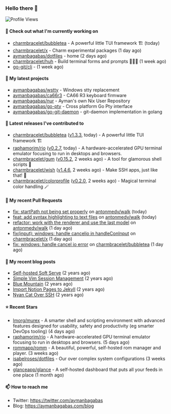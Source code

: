 ### Hello there 👋

![Profile Views](https://komarev.com/ghpvc/?username=aymanbagabas&label=PROFILE+VIEWS)

#### 👷 Check out what I'm currently working on

- [charmbracelet/bubbletea](https://github.com/charmbracelet/bubbletea) - A powerful little TUI framework 🏗 (today)
- [charmbracelet/x](https://github.com/charmbracelet/x) - Charm experimental packages (1 day ago)
- [aymanbagabas/dotfiles](https://github.com/aymanbagabas/dotfiles) - home (2 days ago)
- [charmbracelet/huh](https://github.com/charmbracelet/huh) - Build terminal forms and prompts 🤷🏻‍♀️ (1 week ago)
- [go-git/cli](https://github.com/go-git/cli) -  (1 week ago)

#### 🌱 My latest projects

- [aymanbagabas/wstty](https://github.com/aymanbagabas/wstty) - Windows stty replacement
- [aymanbagabas/ca66r3](https://github.com/aymanbagabas/ca66r3) - CA66 R3 keyboard firmware
- [aymanbagabas/nur](https://github.com/aymanbagabas/nur) - Ayman&#39;s own Nix User Repository
- [aymanbagabas/go-pty](https://github.com/aymanbagabas/go-pty) - Cross platform Go Pty interface
- [aymanbagabas/go-git-daemon](https://github.com/aymanbagabas/go-git-daemon) - git-daemon implementation in golang

#### 🔭 Latest releases I've contributed to

- [charmbracelet/bubbletea](https://github.com/charmbracelet/bubbletea) ([v1.3.3](https://github.com/charmbracelet/bubbletea/releases/tag/v1.3.3), today) - A powerful little TUI framework 🏗
- [raphamorim/rio](https://github.com/raphamorim/rio) ([v0.2.7](https://github.com/raphamorim/rio/releases/tag/v0.2.7), today) - A hardware-accelerated GPU terminal emulator focusing to run in desktops and browsers.
- [charmbracelet/gum](https://github.com/charmbracelet/gum) ([v0.15.2](https://github.com/charmbracelet/gum/releases/tag/v0.15.2), 2 weeks ago) - A tool for glamorous shell scripts 🎀
- [charmbracelet/wish](https://github.com/charmbracelet/wish) ([v1.4.6](https://github.com/charmbracelet/wish/releases/tag/v1.4.6), 2 weeks ago) - Make SSH apps, just like that! 💫
- [charmbracelet/colorprofile](https://github.com/charmbracelet/colorprofile) ([v0.2.0](https://github.com/charmbracelet/colorprofile/releases/tag/v0.2.0), 2 weeks ago) - Magical terminal color handling 🪄

#### 🔨 My recent Pull Requests

- [fix: startPath not being set properly](https://github.com/antonmedv/walk/pull/163) on [antonmedv/walk](https://github.com/antonmedv/walk) (today)
- [feat: add syntax highlighting to text files](https://github.com/antonmedv/walk/pull/162) on [antonmedv/walk](https://github.com/antonmedv/walk) (today)
- [refactor: work with the renderer and use the last model](https://github.com/antonmedv/walk/pull/161) on [antonmedv/walk](https://github.com/antonmedv/walk) (1 day ago)
- [fix(input): windows: handle cancelio in handleConInput](https://github.com/charmbracelet/x/pull/370) on [charmbracelet/x](https://github.com/charmbracelet/x) (1 day ago)
- [fix: windows: handle cancel io error](https://github.com/charmbracelet/bubbletea/pull/1325) on [charmbracelet/bubbletea](https://github.com/charmbracelet/bubbletea) (1 day ago)

#### 📜 My recent blog posts

- [Self-hosted Soft Serve](https://aymanbagabas.com/blog/2023/04/28/self-hosted-soft-serve.html) (2 years ago)
- [Simple Vim Session Management](https://aymanbagabas.com/blog/2023/04/13/simple-vim-session-management.html) (2 years ago)
- [Blue Mountain](https://aymanbagabas.com/blog/2022/06/02/blue-mountain.html) (2 years ago)
- [Import Notion Pages to Jekyll](https://aymanbagabas.com/blog/2022/03/29/import-notion-pages-to-jekyll.html) (2 years ago)
- [Nyan Cat Over SSH](https://aymanbagabas.com/blog/2022/03/25/nyan-cat-over-ssh.html) (2 years ago)

#### ⭐ Recent Stars

- [lmorg/murex](https://github.com/lmorg/murex) - A smarter shell and scripting environment with advanced features designed for usability, safety and productivity (eg smarter DevOps tooling) (4 days ago)
- [raphamorim/rio](https://github.com/raphamorim/rio) - A hardware-accelerated GPU terminal emulator focusing to run in desktops and browsers. (5 days ago)
- [rommapp/romm](https://github.com/rommapp/romm) - A beautiful, powerful, self-hosted rom manager and player. (3 weeks ago)
- [isabelroses/dotfiles](https://github.com/isabelroses/dotfiles) - Our over complex system configurations  (3 weeks ago)
- [glanceapp/glance](https://github.com/glanceapp/glance) - A self-hosted dashboard that puts all your feeds in one place (1 month ago)

#### 📫 How to reach me

- Twitter: https://twitter.com/aymanbagabas
- Blog: https://aymanbagabas.com/blog
